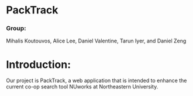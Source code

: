 # **PackTrack** 

### **Group:**
Mihalis Koutouvos, Alice Lee, Daniel Valentine, Tarun Iyer, and Daniel Zeng

# **Introduction:**
Our project is PackTrack, a web application that is intended to enhance the current co-op search tool NUworks 
at Northeastern University.
